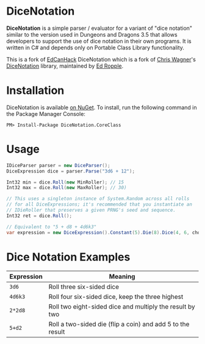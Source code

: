 # DiceNotation #
**DiceNotation** is a simple parser / evaluator for a variant of "dice notation" similar to the version used in Dungeons and Dragons 3.5 that allows developers to support the use of dice notation in their own programs. It is written in C# and depends only on Portable Class Library functionality.

This is a fork of [EdCanHack](https://twitter.com/edropple) DiceNotation which is a fork of [Chris Wagner](https://github.com/cawagner)'s [DiceNotation](http://dicenotation.codeplex.com) library, maintained by [Ed Ropple](https://twitter.com/edropple).

# Installation #
DiceNotation is available [on NuGet](https://www.nuget.org/packages/m1tche11j.DiceNotation/0.3.0). To install, run the following command in the Package Manager Console:

```
PM> Install-Package DiceNotation.CoreClass
```

# Usage #
```csharp	
IDiceParser parser = new DiceParser();
DiceExpression dice = parser.Parse("3d6 + 12");

Int32 min = dice.Roll(new MinRoller); // 15
Int32 max = dice.Roll(new MaxRoller); // 30)

// This uses a singleton instance of System.Random across all rolls
// for all DiceExpressions; it's recommended that you instantiate an
// IDieRoller that preserves a given PRNG's seed and sequence.
Int32 ret = dice.Roll(); 
```

```csharp
// Equivalent to "5 + d8 + 4d6k3"
var expression = new DiceExpression().Constant(5).Die(8).Dice(4, 6, choose: 3);
```

# Dice Notation Examples #
| Expression | Meaning                                                    |
| ---------- | ---------------------------------------------------------- |
| `3d6`      | Roll three six-sided dice                                  |
| `4d6k3`    | Roll four six-sided dice, keep the three highest           |
| `2*2d8`    | Roll two eight-sided dice and multiply the result by two   |
| `5+d2`     | Roll a two-sided die (flip a coin) and add 5 to the result |